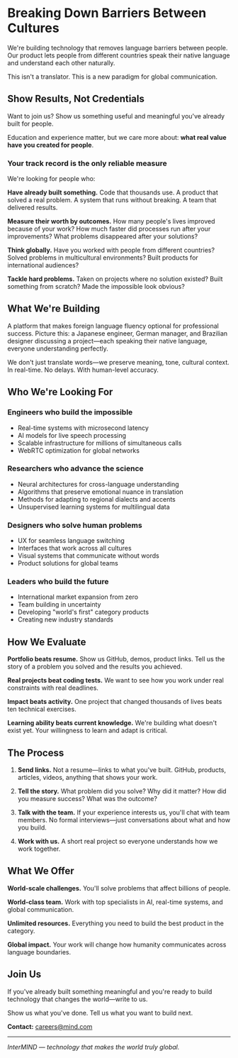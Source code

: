 # Breaking Down Barriers Between Cultures

We're building technology that removes language barriers between people. Our product lets people from different countries speak their native language and understand each other naturally.

This isn't a translator. This is a new paradigm for global communication.

## Show Results, Not Credentials

Want to join us? Show us something useful and meaningful you've already built for people.

Education and experience matter, but we care more about: **what real value have you created for people**.

### Your track record is the only reliable measure

We're looking for people who:

**Have already built something.** Code that thousands use. A product that solved a real problem. A system that runs without breaking. A team that delivered results.

**Measure their worth by outcomes.** How many people's lives improved because of your work? How much faster did processes run after your improvements? What problems disappeared after your solutions?

**Think globally.** Have you worked with people from different countries? Solved problems in multicultural environments? Built products for international audiences?

**Tackle hard problems.** Taken on projects where no solution existed? Built something from scratch? Made the impossible look obvious?

## What We're Building

A platform that makes foreign language fluency optional for professional success. Picture this: a Japanese engineer, German manager, and Brazilian designer discussing a project—each speaking their native language, everyone understanding perfectly.

We don't just translate words—we preserve meaning, tone, cultural context. In real-time. No delays. With human-level accuracy.

## Who We're Looking For

### Engineers who build the impossible

- Real-time systems with microsecond latency
- AI models for live speech processing
- Scalable infrastructure for millions of simultaneous calls
- WebRTC optimization for global networks

### Researchers who advance the science

- Neural architectures for cross-language understanding
- Algorithms that preserve emotional nuance in translation
- Methods for adapting to regional dialects and accents
- Unsupervised learning systems for multilingual data

### Designers who solve human problems

- UX for seamless language switching
- Interfaces that work across all cultures
- Visual systems that communicate without words
- Product solutions for global teams

### Leaders who build the future

- International market expansion from zero
- Team building in uncertainty
- Developing "world's first" category products
- Creating new industry standards

## How We Evaluate

**Portfolio beats resume.** Show us GitHub, demos, product links. Tell us the story of a problem you solved and the results you achieved.

**Real projects beat coding tests.** We want to see how you work under real constraints with real deadlines.

**Impact beats activity.** One project that changed thousands of lives beats ten technical exercises.

**Learning ability beats current knowledge.** We're building what doesn't exist yet. Your willingness to learn and adapt is critical.

## The Process

1. **Send links.** Not a resume—links to what you've built. GitHub, products, articles, videos, anything that shows your work.

2. **Tell the story.** What problem did you solve? Why did it matter? How did you measure success? What was the outcome?

3. **Talk with the team.** If your experience interests us, you'll chat with team members. No formal interviews—just conversations about what and how you build.

4. **Work with us.** A short real project so everyone understands how we work together.

## What We Offer

**World-scale challenges.** You'll solve problems that affect billions of people.

**World-class team.** Work with top specialists in AI, real-time systems, and global communication.

**Unlimited resources.** Everything you need to build the best product in the category.

**Global impact.** Your work will change how humanity communicates across language boundaries.

## Join Us

If you've already built something meaningful and you're ready to build technology that changes the world—write to us.

Show us what you've done. Tell us what you want to build next.

**Contact:** careers@mind.com

---

_InterMIND — technology that makes the world truly global._
